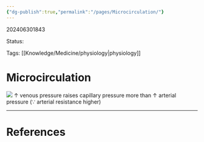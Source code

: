 ```yaml
---
{"dg-publish":true,"permalink":"/pages/Microcirculation/"}
---
```



202406301843

Status: 

Tags: [[Knowledge/Medicine/physiology\|physiology]]

# Microcirculation


![](https://i.imgur.com/ZNjrp2x.png)
↑ venous pressure raises capillary pressure more than ↑ arterial pressure
(∵ arterial resistance higher)






___
# References

